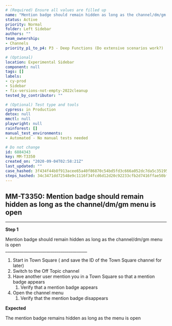```yaml
---
# (Required) Ensure all values are filled up
name: "Mention badge should remain hidden as long as the channel/dm/gm menu is open"
status: Active
priority: Normal
folder: Left Sidebar
authors: ""
team_ownership:
- Channels
priority_p1_to_p4: P3 - Deep Functions (Do extensive scenarios work?)

# (Optional)
location: Experimental Sidebar
component: null
tags: []
labels:
- cy-prod
- Sidebar
- fix-versions-not-empty-2022cleanup
tested_by_contributor: ""

# (Optional) Test type and tools
cypress: in Production
detox: null
mmctl: null
playwright: null
rainforest: []
manual_test_environments:
- Automated - No manual tests needed

# Do not change
id: 6884343
key: MM-T3350
created_on: "2020-09-04T02:58:21Z"
last_updated: ""
case_hashed: 3f434f44b8f913acee65a40f86870c54bd5fd3c666a052dc7da5c35195f2946c63f1022a108c71eb4cd906103012aa00
steps_hashed: 34c3471dd72548e9c1116f34fcd6d12d20c92233cfb2d7416ffae50bfcb9ad7665387fc57389b44029f5940fb6229837
---
```


<!-- (Auto-generated) Based on frontmatter's "key" and "name" -->

## MM-T3350: Mention badge should remain hidden as long as the channel/dm/gm menu is open

---

**Step 1**

Mention badge should remain hidden as long as the channel/dm/gm menu is open\
\_\_\_\_\_\_\_\_\_\_\_\_\_\_\_\_\_\_\_\_\_\_\_\_\_\_\_\_\_\_\_\_\_\_\_\_\_\_\_\_

1. Start in Town Square ( and save the ID of the Town Square channel for later)
2. Switch to the Off Topic channel
3. Have another user mention you in a Town Square so that a mention badge appears
   1. Verify that a mention badge appears
4. Open the channel menu
   1. Verify that the mention badge disappears

**Expected**

The mention badge remains hidden as long as the menu is open
